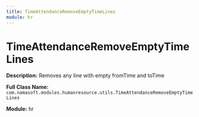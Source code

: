 ```yaml
---
title: TimeAttendanceRemoveEmptyTimeLines
module: hr
---
```


# TimeAttendanceRemoveEmptyTimeLines

**Description:** Removes any line with empty fromTime and toTime

**Full Class Name:** `com.namasoft.modules.humanresource.utils.TimeAttendanceRemoveEmptyTimeLines`

**Module:** hr

